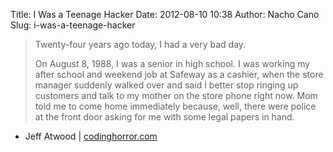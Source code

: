 Title: I Was a Teenage Hacker
Date: 2012-08-10 10:38
Author: Nacho Cano
Slug: i-was-a-teenage-hacker

> Twenty-four years ago today, I had a very bad day.
>
> On August 8, 1988, I was a senior in high school. I was working my
> after school and weekend job at Safeway as a cashier, when the store
> manager suddenly walked over and said I better stop ringing up
> customers and talk to my mother on the store phone right now. Mom told
> me to come home immediately because, well, there were police at the
> front door asking for me with some legal papers in hand.

- Jeff Atwood | [codinghorror.com][]

  [codinghorror.com]: http://www.codinghorror.com/blog/2012/08/i-was-a-teenage-hacker.html
    "I Was a Teenage Hacker"
